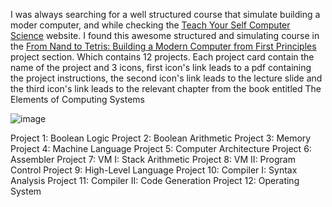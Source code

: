 I was always searching for a well structured course that simulate building a moder computer, and while checking the <a href = "https://teachyourselfcs.com/">Teach Your Self Computer Science</a> website. 
I found this awesome structured and simulating course in the <a href ="https://www.nand2tetris.org/course">From Nand to Tetris: Building a Modern Computer from First Principles</a> project section.
Which contains 12 projects. Each project card contain the name of the project and 3 icons, 
first icon's link leads to a pdf containing the project instructions, the second icon's link leads to the lecture slide and the third icon's link leads to the relevant chapter from the book entitled The Elements of Computing Systems

![image](https://github.com/user-attachments/assets/94d78569-6a0d-4160-bf6d-484da1afa12e)

Project 1: Boolean Logic
Project 2: Boolean Arithmetic
Project 3: Memory
Project 4: Machine Language
Project 5: Computer Architecture
Project 6: Assembler
Project 7: VM I: Stack Arithmetic
Project 8: VM II: Program Control
Project 9: High-Level Language
Project 10: Compiler I: Syntax Analysis
Project 11: Compiler II: Code Generation
Project 12: Operating System
